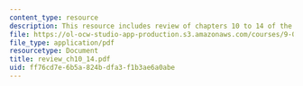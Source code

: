 ```yaml
---
content_type: resource
description: This resource includes review of chapters 10 to 14 of the course textbook.
file: https://ol-ocw-studio-app-production.s3.amazonaws.com/courses/9-00-introduction-to-psychology-fall-2004/ff76cd7e6b5a824bdfa3f1b3ae6a0abe_review_ch10_14.pdf
file_type: application/pdf
resourcetype: Document
title: review_ch10_14.pdf
uid: ff76cd7e-6b5a-824b-dfa3-f1b3ae6a0abe
---
```

